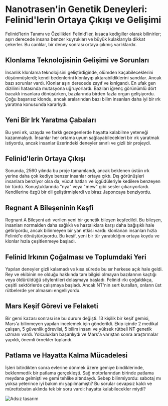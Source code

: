 # Nanotrasen'in Genetik Deneyleri: Felinid'lerin Ortaya Çıkışı ve Gelişimi
Felinid'lerin Tanımı ve Özellikleri
Felinid'ler, kısaca kedigiller olarak bilinirler; aşırı derecede insana benzer kuyrukları ve büyük kulaklarıyla dikkat çekerler. Bu canlılar, bir deney sonrası ortaya çıkmış varlıklardır.

## Klonlama Teknolojisinin Gelişimi ve Sorunları
İnsanlık klonlama teknolojisini geliştirdiğinde, ölümden kaçabileceklerini düşünmüşlerdi; kendi bedenlerini klonlayıp aktarabildiklerini sandılar. Ancak bazı sorunlar vardı. Klonlar aşırı derecede zayıf ve kırılgandı. En ufak gen dizilimi hatasında mutasyona uğruyorlardı. Bazıları iğrenç görünümlü dört bacaklı insanlara dönüşürken, bazılarında birden fazla organ gelişiyordu. Çoğu başarısız klondu, ancak aralarından bazı bilim insanları daha iyi bir ırk yaratma konusunda kararlıydı.

## Yeni Bir Irk Yaratma Çabaları
Bu yeni ırk, uzayda ve farklı gezegenlerde hayatta kalabilme yeteneği kazanmalıydı. İnsanlar her ortama uyum sağlayabilecekleri bir ırk yaratmak istiyordu, ancak insanlar üzerindeki deneyler sınırlı ve gizli bir projeydi.

## Felinid'lerin Ortaya Çıkışı
Sonunda, 2560 yılında bu proje tamamlandı, ancak beklenen üstün ırk yerine daha çok kediye benzer insanlar ortaya çıktı. Dış görünüşleri insanlara benziyor olsa da, vücut hatları ve içgüdüleriyle kedilere benzeyen bir türdü. Konuştuklarında "nya" veya "mew" gibi sesler çıkarıyorlardı. Kendilerine özgü bir dil geliştirmişlerdi ve biraz Japoncaya benziyordu.

## Regnant A Bileşeninin Keşfi
Regnant A Bileşeni adı verilen yeni bir genetik bileşen keşfedildi. Bu bileşen, insanları normalden daha sağlıklı ve hastalıklara karşı daha bağışıklı hale getiriyordu, ancak bilinmeyen bir yan etkisi vardı: klonlanan insanları hızla Felinid'e dönüştürüyordu. Bu keşif, yeni bir tür yaratıldığını ortaya koydu ve klonlar hızla çeşitlenmeye başladı.

## Felinid Irkının Çoğalması ve Toplumdaki Yeri
Yapılan deneyler gizli kalamadı ve kısa sürede bu sır herkese açık hale geldi. Rey ve ekibinin ne olduğu hakkında tam bilgisi olmayan bazılarının kaçtığı veya öldürüldüğü söylentileri dolaşmaya başladı. Felinid ırkı çoğaldıkça, çeşitli sektörlerde çalışmaya başladı. Ancak NT'nin sert kuralları, onların üst rütbelerde yer almasını engelliyordu.

## Mars Keşif Görevi ve Felaketi
Bir gemi kazası sonrası ise bu durum değişti. 13 kişilik bir keşif gemisi, Mars'a bilinmeyen yapıları incelemek için gönderildi. Ekip içinde 2 medikal çalışan, 5 güvenlik görevlisi, 5 bilim insanı ve yüksek rütbeli NT genetik uzmanı vardı. Yolculukları başarılıydı ve Mars'a varıştan sonra araştırmalar yapıldı, önemli örnekler toplandı.

## Patlama ve Hayatta Kalma Mücadelesi
İşleri bitirdikten sonra evlerine dönmek üzere gemiye bindiklerinde, beklenmedik bir patlama gerçekleşti. Sağ motorlarından birinde patlama meydana gelmişti ve gemi tehlike altındaydı. Sebep bilinmiyordu: sabotaj mı yoksa yeterince iyi bakım mı yapılmamıştı? Bu sorular cevapsız kaldı ve mürettebatın aklında tek bir soru vardı: hayatta kalabilecekler miydi?

![Adsız tasarım](https://github.com/Oynumt1/Psychonaut-Lore/assets/172262803/9bc4d95c-775f-4ec6-b548-af04e4ccecc6)

